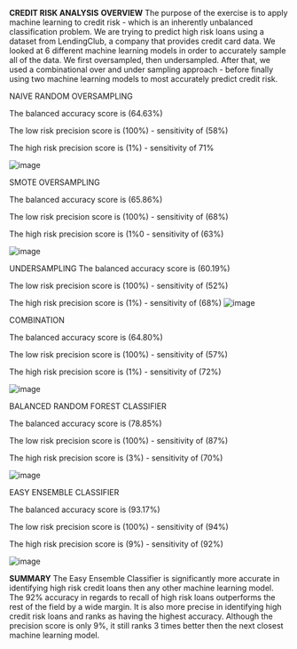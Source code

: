 
**CREDIT RISK ANALYSIS**
**OVERVIEW**
The purpose of the exercise is to apply machine learning to credit risk - which is an inherently unbalanced classification problem.  We are trying to predict high risk loans using a dataset from LendingClub, a company that provides credit card data.  We looked at 6 different machine learning models in order to accurately sample all of the data.  We first oversampled, then undersampled.  After that, we used a combinational over and under sampling approach - before finally using two machine learning models to most accurately predict credit risk.



NAIVE RANDOM OVERSAMPLING 

 The balanced accuracy score is (64.63%) 
 
 The low risk precision score is (100%) - sensitivity of (58%) 
 
 The high risk precision score is (1%) - sensitivity of 71%
 


![image](https://user-images.githubusercontent.com/91917546/160301393-3d55717b-b98e-4f90-861c-ade8ed11c334.png)


SMOTE OVERSAMPLING

 The balanced accuracy score is (65.86%) 
 
 The low risk precision score is (100%) - sensitivity of (68%) 
 
 The high risk precision score is (1%0 - sensitivity of (63%)
 
 
![image](https://user-images.githubusercontent.com/91917546/160301424-e75725c4-8b51-496a-8c11-bcfba2e5aad8.png)

UNDERSAMPLING
 The balanced accuracy score is (60.19%) 
 
 The low risk precision score is (100%) - sensitivity of (52%) 
 
  The high risk precision score is (1%) - sensitivity of (68%) 
![image](https://user-images.githubusercontent.com/91917546/160301450-23852f27-00c5-45ba-b1af-fc8f19ad03fd.png)

COMBINATION

 The balanced accuracy score is (64.80%) 
 
 The low risk precision score is (100%) - sensitivity of (57%) 
 
 The high risk precision score is (1%) - sensitivity of (72%) 
 
 
![image](https://user-images.githubusercontent.com/91917546/160301561-d8524931-924f-47e7-aa25-530d92214a68.png)


BALANCED RANDOM FOREST CLASSIFIER 

 The balanced accuracy score is (78.85%) 
 
 The low risk precision score is (100%) - sensitivity of (87%) 
 
 The high risk precision score is (3%) - sensitivity of (70%)
 
 
![image](https://user-images.githubusercontent.com/91917546/160301595-bbd7bbb8-482b-4b72-aedf-ed6c22a4cc7b.png)

EASY ENSEMBLE CLASSIFIER

 The balanced accuracy score is (93.17%) 
 
 The low risk precision score is (100%) - sensitivity of (94%) 
 
 The high risk precision score is (9%) - sensitivity of (92%)


![image](https://user-images.githubusercontent.com/91917546/160301626-01ac63c8-8ac9-4b7b-9ae5-bc862da25097.png)




**SUMMARY**
The Easy Ensemble Classifier is significantly more accurate in identifying high risk credit loans then any other machine learning model.  The 92% accuracy in regards to recall of high risk loans outperforms the rest of the field by a wide margin.  It is also more precise in identifying high credit risk loans and ranks as having the highest accuracy.  Although the precision score is only 9%, it still ranks 3 times better then the next closest machine learning model.  

